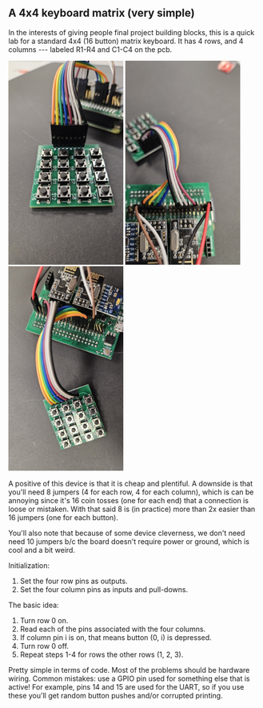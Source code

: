 ## A 4x4 keyboard matrix (very simple)

In the interests of giving people final project building blocks, this
is a quick lab for a standard 4x4 (16 button) matrix keyboard.  It has
4 rows, and 4 columns --- labeled R1-R4 and C1-C4 on the pcb.


<p float="left">
  <img src="images/keyboard.jpg" width="230" />
  <img src="images/keyboard-top.jpg" width="230" />
  <img src="images/keyboard-side.jpg" width="230" />
</p>


A positive of this device is that it is cheap and plentiful.  A downside
is that you'll need 8 jumpers (4 for each row, 4 for each column),
which is can be annoying since it's 16 coin tosses (one for each end)
that a connection is loose or mistaken.  With that said 8 is (in practice)
more than 2x easier than 16 jumpers (one for each button).

You'll also note that because of some device cleverness, we don't need
need 10 jumpers b/c the board doesn't require power or ground, which is
cool and a bit weird.

Initialization:
  1. Set the four row pins as outputs.
  2. Set the four column pins as inputs and pull-downs.

The basic idea: 
  1. Turn row 0 on.
  2. Read each of the pins associated with the four columns.
  3. If column pin i is on, that means button (0, i) is depressed.
  4. Turn row 0 off.
  5. Repeat steps 1-4 for rows the other rows (1, 2, 3).

Pretty simple in terms of code.  Most of the problems should be hardware
wiring.  Common mistakes: use a GPIO pin used for something else that
is active!   For example, pins 14 and 15 are used for the UART, so if
you use these you'll get random button pushes and/or corrupted printing.
